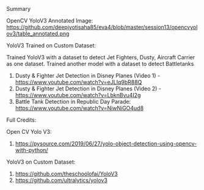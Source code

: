 Summary

OpenCV YoloV3 Annotated Image: https://github.com/deepjyotisaha85/eva4/blob/master/session13/opencvyolov3/table_annotated.png

YoloV3 Trained on Custom Dataset:

Trained YoloV3 with a dataset to detect Jet Fighters, Dusty, Aircraft Carrier as one dataset. Trained another model with a dataset to detect Battletanks

1. Dusty & Fighter Jet Detection in Disney Planes (Video 1) - https://www.youtube.com/watch?v=eJLIq9bR88Q
2. Dusty & Fighter Jet Detection in Disney Planes (Video 2) - https://www.youtube.com/watch?v=LbknBvu4I2g
3. Battle Tank Detection in Republic Day Parade: https://www.youtube.com/watch?v=NiwNiGO4ud8


Full Credits:

Open CV Yolo V3:
1. https://pysource.com/2019/06/27/yolo-object-detection-using-opencv-with-python/

YoloV3 on Custom Dataset:
1. https://github.com/theschoolofai/YoloV3
2. https://github.com/ultralytics/yolov3
